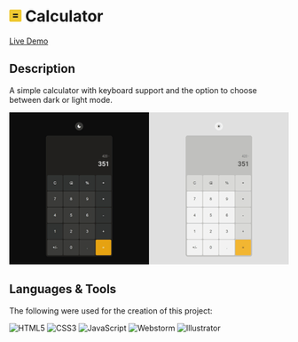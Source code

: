 # <img src="/assets/favicon.png" width="22"/> Calculator

[Live Demo](https://thecolordude.github.io/calculator/)

## Description

A simple calculator with keyboard support and the option to choose between dark or light mode.

<img src="/assets/calculator-preview.png" />

## Languages & Tools

The following were used for the creation of this project:

<img src="https://github.com/theColorDude/theColorDude/blob/main/assets/html5-original.svg" width="100" title="HTML5" /> <img src="https://github.com/theColorDude/theColorDude/blob/main/assets/css3-original.svg" width="100" title="CSS3" /> <img src="https://github.com/theColorDude/theColorDude/blob/main/assets/javascript-original.svg" width="100" title="JavaScript" /> <img src="https://github.com/theColorDude/theColorDude/blob/main/assets/webstorm-original.svg" width="100" title="Webstorm" /> <img src="https://github.com/theColorDude/theColorDude/blob/main/assets/illustrator-plain.svg" width="100" title="Illustrator" />
